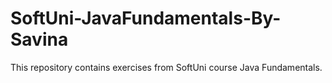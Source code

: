 # SoftUni-JavaFundamentals-By-Savina
This repository contains exercises from SoftUni course Java Fundamentals.

